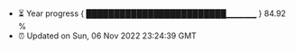 - ⏳ Year progress { █████████████████████████▁▁▁▁▁ } 84.92 %
- ⏰ Updated on Sun, 06 Nov 2022 23:24:39 GMT

